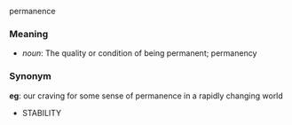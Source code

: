permanence
### Meaning
+ _noun_: The quality or condition of being permanent; permanency

### Synonym

__eg__: our craving for some sense of permanence in a rapidly changing world

+ STABILITY


